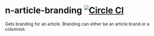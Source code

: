 # n-article-branding [![Circle CI](https://circleci.com/gh/Financial-Times/n-article-branding/tree/master.svg?style=svg)](https://circleci.com/gh/Financial-Times/n-article-branding/tree/master)

Gets branding for an article.
Branding can either be an article brand or a columnist.
